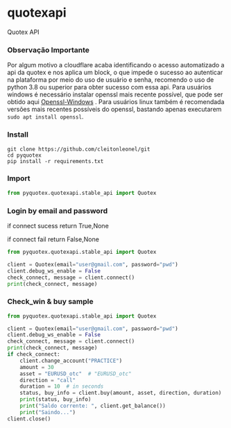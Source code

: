 # quotexapi
Quotex API

### Observação Importante
Por algum motivo a cloudflare acaba identificando o acesso automatizado a api da quotex e nos
aplica um block, o que impede o sucesso ao autenticar na plataforma por meio do uso de usuário 
e senha, recomendo o uso de python 3.8 ou superior para obter sucesso com essa api.
Para usuários windows é necessário instalar openssl mais recente possível, que pode ser obtido
aqui [Openssl-Windows](https://slproweb.com/products/Win32OpenSSL.html) .
Para usuários linux também é recomendada versões mais recentes possíveis do openssl, bastando
apenas executarem ```sudo apt install openssl```.

### Install
````shell
git clone https://github.com/cleitonleonel/git
cd pyquotex
pip install -r requirements.txt
````

### Import
```python
from pyquotex.quotexapi.stable_api import Quotex
```

### Login by email and password
if connect sucess return True,None  

if connect fail return False,None  
```python
from pyquotex.quotexapi.stable_api import Quotex

client = Quotex(email="user@gmail.com", password="pwd")
client.debug_ws_enable = False
check_connect, message = client.connect()
print(check_connect, message)
```
### Check_win & buy sample

```python
from pyquotex.quotexapi.stable_api import Quotex

client = Quotex(email="user@gmail.com", password="pwd")
client.debug_ws_enable = False
check_connect, message = client.connect()
print(check_connect, message)
if check_connect:
    client.change_account("PRACTICE")
    amount = 30
    asset = "EURUSD_otc"  # "EURUSD_otc"
    direction = "call"
    duration = 10  # in seconds
    status, buy_info = client.buy(amount, asset, direction, duration)
    print(status, buy_info)
    print("Saldo corrente: ", client.get_balance())
    print("Saindo...")
client.close()
```
